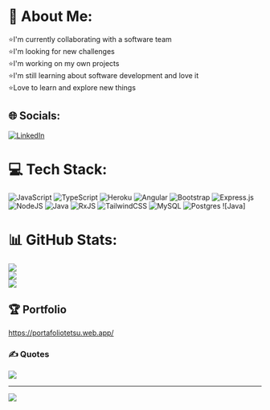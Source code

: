 # 💫 About Me:
⭐I'm currently collaborating with a software team<br>⭐I'm looking for new challenges<br>⭐I'm working on my own projects<br>⭐I'm still learning about software development and love it<br>⭐Love to learn and explore new things<br>


## 🌐 Socials:
[![LinkedIn](https://img.shields.io/badge/LinkedIn-%230077B5.svg?logo=linkedin&logoColor=white)](https://www.linkedin.com/in/imer-vladimir-coaguila-pati%C3%B1o-97b887229/) 

# 💻 Tech Stack:
![JavaScript](https://img.shields.io/badge/javascript-%23323330.svg?style=for-the-badge&logo=javascript&logoColor=%23F7DF1E) ![TypeScript](https://img.shields.io/badge/typescript-%23007ACC.svg?style=for-the-badge&logo=typescript&logoColor=white) ![Heroku](https://img.shields.io/badge/heroku-%23430098.svg?style=for-the-badge&logo=heroku&logoColor=white) ![Angular](https://img.shields.io/badge/angular-%23DD0031.svg?style=for-the-badge&logo=angular&logoColor=white) ![Bootstrap](https://img.shields.io/badge/bootstrap-%23563D7C.svg?style=for-the-badge&logo=bootstrap&logoColor=white) ![Express.js](https://img.shields.io/badge/express.js-%23404d59.svg?style=for-the-badge&logo=express&logoColor=%2361DAFB) ![NodeJS](https://img.shields.io/badge/node.js-6DA55F?style=for-the-badge&logo=node.js&logoColor=white) ![Java](https://img.shields.io/badge/Java-%237f7f7f?logo=coffeescript) ![RxJS](https://img.shields.io/badge/rxjs-%23B7178C.svg?style=for-the-badge&logo=reactivex&logoColor=white) ![TailwindCSS](https://img.shields.io/badge/tailwindcss-%2338B2AC.svg?style=for-the-badge&logo=tailwind-css&logoColor=white) ![MySQL](https://img.shields.io/badge/mysql-%2300f.svg?style=for-the-badge&logo=mysql&logoColor=white) ![Postgres](https://img.shields.io/badge/postgres-%23316192.svg?style=for-the-badge&logo=postgresql&logoColor=white) ![Java]
# 📊 GitHub Stats:
![](https://github-readme-stats.vercel.app/api?username=imertetsu&theme=merko&hide_border=false&include_all_commits=true&count_private=true)<br/>
![](https://github-readme-streak-stats.herokuapp.com/?user=imertetsu&theme=merko&hide_border=false)<br/>
![](https://github-readme-stats.vercel.app/api/top-langs/?username=imertetsu&theme=merko&hide_border=false&include_all_commits=true&count_private=true&layout=compact)

## 🏆 Portfolio
https://portafoliotetsu.web.app/

### ✍️ Quotes
![](https://quotes-github-readme.vercel.app/api?type=horizontal&theme=radical)

---
[![](https://visitcount.itsvg.in/api?id=imertetsu&icon=0&color=0)](https://visitcount.itsvg.in)

<!-- Proudly created with GPRM ( https://gprm.itsvg.in ) -->
